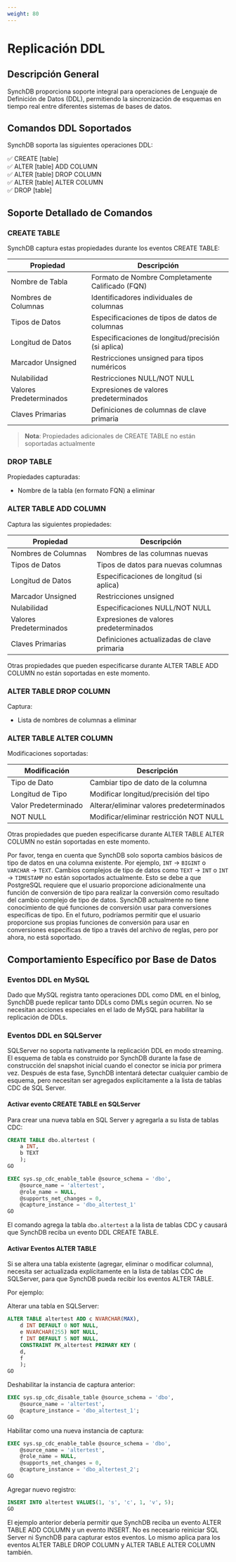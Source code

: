 ```yaml
---
weight: 80
---
```

# Replicación DDL

## Descripción General
SynchDB proporciona soporte integral para operaciones de Lenguaje de Definición de Datos (DDL), permitiendo la sincronización de esquemas en tiempo real entre diferentes sistemas de bases de datos.

## Comandos DDL Soportados
SynchDB soporta las siguientes operaciones DDL:

✅ CREATE [table]  
✅ ALTER [table] ADD COLUMN  
✅ ALTER [table] DROP COLUMN  
✅ ALTER [table] ALTER COLUMN  
✅ DROP [table]  

## Soporte Detallado de Comandos
### CREATE TABLE
SynchDB captura estas propiedades durante los eventos CREATE TABLE:

| Propiedad | Descripción |
|-----------|-------------|
| Nombre de Tabla | Formato de Nombre Completamente Calificado (FQN) |
| Nombres de Columnas | Identificadores individuales de columnas |
| Tipos de Datos | Especificaciones de tipos de datos de columnas |
| Longitud de Datos | Especificaciones de longitud/precisión (si aplica) |
| Marcador Unsigned | Restricciones unsigned para tipos numéricos |
| Nulabilidad | Restricciones NULL/NOT NULL |
| Valores Predeterminados | Expresiones de valores predeterminados |
| Claves Primarias | Definiciones de columnas de clave primaria |

> **Nota**: Propiedades adicionales de CREATE TABLE no están soportadas actualmente

### DROP TABLE
Propiedades capturadas:
- Nombre de la tabla (en formato FQN) a eliminar

### ALTER TABLE ADD COLUMN
Captura las siguientes propiedades:

| Propiedad | Descripción |
|-----------|-------------|
| Nombres de Columnas | Nombres de las columnas nuevas |
| Tipos de Datos | Tipos de datos para nuevas columnas |
| Longitud de Datos | Especificaciones de longitud (si aplica) |
| Marcador Unsigned | Restricciones unsigned |
| Nulabilidad | Especificaciones NULL/NOT NULL |
| Valores Predeterminados | Expresiones de valores predeterminados |
| Claves Primarias | Definiciones actualizadas de clave primaria |

Otras propiedades que pueden especificarse durante ALTER TABLE ADD COLUMN no están soportadas en este momento.

### ALTER TABLE DROP COLUMN
Captura:
- Lista de nombres de columnas a eliminar

### ALTER TABLE ALTER COLUMN
Modificaciones soportadas:

| Modificación | Descripción |
|--------------|-------------|
| Tipo de Dato | Cambiar tipo de dato de la columna |
| Longitud de Tipo | Modificar longitud/precisión del tipo |
| Valor Predeterminado | Alterar/eliminar valores predeterminados |
| NOT NULL | Modificar/eliminar restricción NOT NULL |

Otras propiedades que pueden especificarse durante ALTER TABLE ALTER COLUMN no están soportadas en este momento.

Por favor, tenga en cuenta que SynchDB solo soporta cambios básicos de tipo de datos en una columna existente. Por ejemplo, `INT` → `BIGINT` o `VARCHAR` → `TEXT`. Cambios complejos de tipo de datos como `TEXT` → `INT` o `INT` → `TIMESTAMP` no están soportados actualmente. Esto se debe a que PostgreSQL requiere que el usuario proporcione adicionalmente una función de conversión de tipo para realizar la conversión como resultado del cambio complejo de tipo de datos. SynchDB actualmente no tiene conocimiento de qué funciones de conversión usar para conversiones específicas de tipo. En el futuro, podríamos permitir que el usuario proporcione sus propias funciones de conversión para usar en conversiones específicas de tipo a través del archivo de reglas, pero por ahora, no está soportado.

## Comportamiento Específico por Base de Datos
### Eventos DDL en MySQL
Dado que MySQL registra tanto operaciones DDL como DML en el binlog, SynchDB puede replicar tanto DDLs como DMLs según ocurren. No se necesitan acciones especiales en el lado de MySQL para habilitar la replicación de DDLs.

### Eventos DDL en SQLServer
SQLServer no soporta nativamente la replicación DDL en modo streaming. El esquema de tabla es construido por SynchDB durante la fase de construcción del snapshot inicial cuando el conector se inicia por primera vez. Después de esta fase, SynchDB intentará detectar cualquier cambio de esquema, pero necesitan ser agregados explícitamente a la lista de tablas CDC de SQL Server.

#### Activar evento CREATE TABLE en SQLServer
Para crear una nueva tabla en SQL Server y agregarla a su lista de tablas CDC:
```sql
CREATE TABLE dbo.altertest (
	a INT,
	b TEXT
	);
GO

EXEC sys.sp_cdc_enable_table @source_schema = 'dbo',
	@source_name = 'altertest',
	@role_name = NULL,
	@supports_net_changes = 0,
	@capture_instance = 'dbo_altertest_1'
GO
```

El comando agrega la tabla `dbo.altertest` a la lista de tablas CDC y causará que SynchDB reciba un evento DDL CREATE TABLE.

#### Activar Eventos ALTER TABLE
Si se altera una tabla existente (agregar, eliminar o modificar columna), necesita ser actualizada explícitamente en la lista de tablas CDC de SQLServer, para que SynchDB pueda recibir los eventos ALTER TABLE.

Por ejemplo:

Alterar una tabla en SQLServer:
```sql
ALTER TABLE altertest ADD c NVARCHAR(MAX),
	d INT DEFAULT 0 NOT NULL,
	e NVARCHAR(255) NOT NULL,
	f INT DEFAULT 5 NOT NULL,
	CONSTRAINT PK_altertest PRIMARY KEY (
	d,
	f
	);
GO
```

Deshabilitar la instancia de captura anterior:
```sql
EXEC sys.sp_cdc_disable_table @source_schema = 'dbo',
	@source_name = 'altertest',
	@capture_instance = 'dbo_altertest_1';
GO
```

Habilitar como una nueva instancia de captura:
```sql
EXEC sys.sp_cdc_enable_table @source_schema = 'dbo',
	@source_name = 'altertest',
	@role_name = NULL,
	@supports_net_changes = 0,
	@capture_instance = 'dbo_altertest_2';
GO
```

Agregar nuevo registro:
```sql
INSERT INTO altertest VALUES(1, 's', 'c', 1, 'v', 5);
GO
```

El ejemplo anterior debería permitir que SynchDB reciba un evento ALTER TABLE ADD COLUMN y un evento INSERT. No es necesario reiniciar SQL Server ni SynchDB para capturar estos eventos. Lo mismo aplica para los eventos ALTER TABLE DROP COLUMN y ALTER TABLE ALTER COLUMN también.